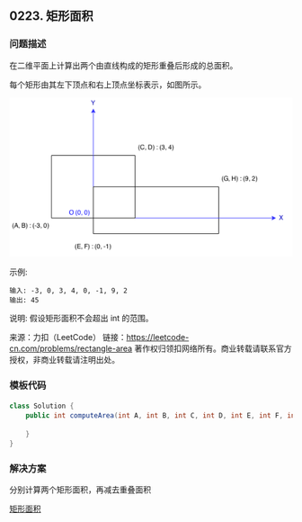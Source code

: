 <script src="https://cdn.bootcss.com/mathjax/2.7.7/MathJax.js?config=TeX-AMS-MML_HTMLorMML"></script>

## 0223. 矩形面积

### 问题描述

在二维平面上计算出两个由直线构成的矩形重叠后形成的总面积。

每个矩形由其左下顶点和右上顶点坐标表示，如图所示。

![Rectangle Area](0223_矩形面积rectangle_area.png)

示例:

```
输入: -3, 0, 3, 4, 0, -1, 9, 2
输出: 45
```

说明: 假设矩形面积不会超出 int 的范围。

来源：力扣（LeetCode）
链接：https://leetcode-cn.com/problems/rectangle-area
著作权归领扣网络所有。商业转载请联系官方授权，非商业转载请注明出处。

### 模板代码

``` java
class Solution {
    public int computeArea(int A, int B, int C, int D, int E, int F, int G, int H) {

    }
}
```

### 解决方案

分别计算两个矩形面积，再减去重叠面积

[矩形面积](qu0223/Solution.java)

